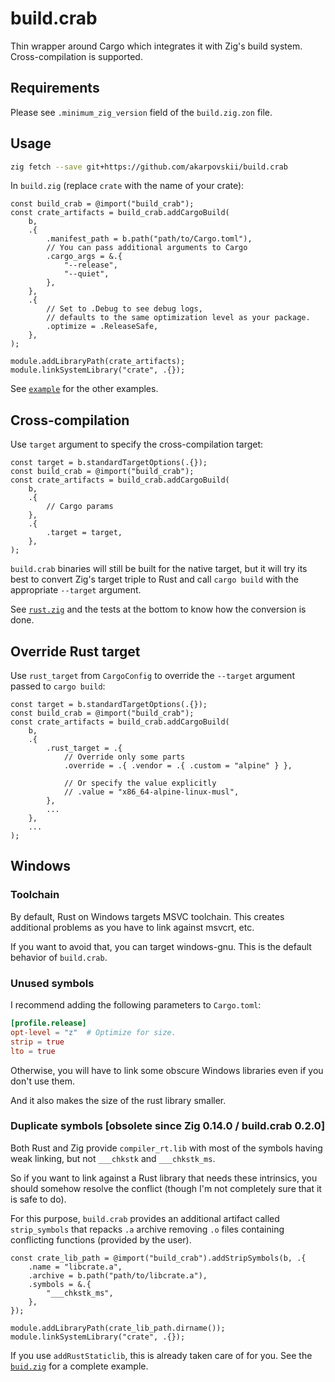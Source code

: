 # build.crab

Thin wrapper around Cargo which integrates it with Zig's build system. <br>
Cross-compilation is supported.

## Requirements

Please see `.minimum_zig_version` field of the `build.zig.zon` file.

## Usage

```sh
zig fetch --save git+https://github.com/akarpovskii/build.crab
```

In `build.zig` (replace `crate` with the name of your crate):
```zig
const build_crab = @import("build_crab");
const crate_artifacts = build_crab.addCargoBuild(
    b,
    .{
        .manifest_path = b.path("path/to/Cargo.toml"),
        // You can pass additional arguments to Cargo
        .cargo_args = &.{
            "--release",
            "--quiet",
        },
    },
    .{
        // Set to .Debug to see debug logs,
        // defaults to the same optimization level as your package.
        .optimize = .ReleaseSafe,
    },
);

module.addLibraryPath(crate_artifacts);
module.linkSystemLibrary("crate", .{});
```

See [`example`](./example/build.zig) for the other examples.

## Cross-compilation

Use `target` argument to specify the cross-compilation target:

```zig
const target = b.standardTargetOptions(.{});
const build_crab = @import("build_crab");
const crate_artifacts = build_crab.addCargoBuild(
    b,
    .{
        // Cargo params
    },
    .{
        .target = target,
    },
);
```

`build.crab` binaries will still be built for the native target, but it will try its best to convert Zig's target triple to Rust and call `cargo build` with the appropriate `--target` argument.

See [`rust.zig`](src/rust.zig) and the tests at the bottom to know how the conversion is done.

## Override Rust target

Use `rust_target` from `CargoConfig` to override the `--target` argument passed to `cargo build`:

```zig
const target = b.standardTargetOptions(.{});
const build_crab = @import("build_crab");
const crate_artifacts = build_crab.addCargoBuild(
    b,
    .{
        .rust_target = .{
            // Override only some parts
            .override = .{ .vendor = .{ .custom = "alpine" } },

            // Or specify the value explicitly
            // .value = "x86_64-alpine-linux-musl",
        },
        ...
    },
    ...
);
```

## Windows

### Toolchain

By default, Rust on Windows targets MSVC toolchain. This creates additional problems as you have to link against msvcrt, etc.

If you want to avoid that, you can target windows-gnu. This is the default behavior of `build.crab`.

### Unused symbols

I recommend adding the following parameters to `Cargo.toml`:

```toml
[profile.release]
opt-level = "z"  # Optimize for size.
strip = true
lto = true
```

Otherwise, you will have to link some obscure Windows libraries even if you don't use them.

And it also makes the size of the rust library smaller.

### Duplicate symbols [obsolete since Zig 0.14.0 / build.crab 0.2.0]

Both Rust and Zig provide `compiler_rt.lib` with most of the symbols having weak linking, but not `___chkstk` and `___chkstk_ms`.

So if you want to link against a Rust library that needs these intrinsics, you should somehow resolve the conflict (though I'm not completely sure that it is safe to do).

For this purpose, `build.crab` provides an additional artifact called `strip_symbols` that repacks `.a` archive removing `.o` files containing conflicting functions (provided by the user).

```zig
const crate_lib_path = @import("build_crab").addStripSymbols(b, .{
    .name = "libcrate.a",
    .archive = b.path("path/to/libcrate.a"),
    .symbols = &.{
        "___chkstk_ms",
    },
});

module.addLibraryPath(crate_lib_path.dirname());
module.linkSystemLibrary("crate", .{});
```

If you use `addRustStaticlib`, this is already taken care of for you. See the [`buid.zig`](./example/build.zig) for a complete example.
